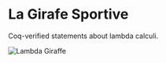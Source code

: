 La Girafe Sportive
==================

Coq-verified statements about lambda calculi.

![Lambda Giraffe](https://f.cloud.github.com/assets/47458/1644002/24fac234-58d9-11e3-96b4-4106ce8a9971.png)
